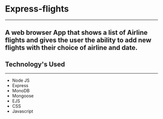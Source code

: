 # Express-flights
---
A web browser App that shows a list of Airline flights and gives the user the ability to add new flights with their choice of airline and date.
---


## Technology's Used
---
 - Node JS
 - Express
 - MonoDB
 - Mongoose
 - EJS
 - CSS
 - Javascript
